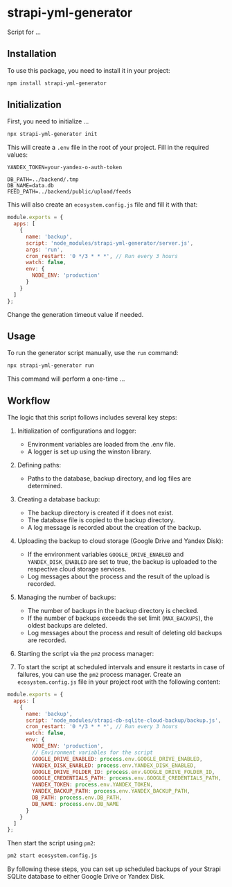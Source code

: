 # strapi-yml-generator

Script for ...

## Installation

To use this package, you need to install it in your project:

```sh
npm install strapi-yml-generator
```

## Initialization

First, you need to initialize ...

```sh
npx strapi-yml-generator init
```

This will create a `.env` file in the root of your project. Fill in the required values:

```dotenv
YANDEX_TOKEN=your-yandex-o-auth-token

DB_PATH=../backend/.tmp
DB_NAME=data.db
FEED_PATH=../backend/public/upload/feeds
```

This will also create an `ecosystem.config.js` file and fill it with that:

```js
module.exports = {
  apps: [
    {
      name: 'backup',
      script: 'node_modules/strapi-yml-generator/server.js',
      args: 'run',
      cron_restart: '0 */3 * * *', // Run every 3 hours
      watch: false,
      env: {
        NODE_ENV: 'production'
      }
    }
  ]
};

```

Change the generation timeout value if needed.

## Usage
To run the generator script manually, use the `run` command:

```sh
npx strapi-yml-generator run
```
This command will perform a one-time ...

## Workflow

The logic that this script follows includes several key steps:

1. Initialization of configurations and logger:

   - Environment variables are loaded from the .env file.
   - A logger is set up using the winston library.
   

2. Defining paths:

   - Paths to the database, backup directory, and log files are determined.
   

3. Creating a database backup:

   - The backup directory is created if it does not exist.
   - The database file is copied to the backup directory.
   - A log message is recorded about the creation of the backup.
   

4. Uploading the backup to cloud storage (Google Drive and Yandex Disk):

   - If the environment variables `GOOGLE_DRIVE_ENABLED` and `YANDEX_DISK_ENABLED` are set to true, the backup is uploaded to the respective cloud storage services.
   - Log messages about the process and the result of the upload is recorded.
   

5. Managing the number of backups:

   - The number of backups in the backup directory is checked.
   - If the number of backups exceeds the set limit (`MAX_BACKUPS`), the oldest backups are deleted.
   - Log messages about the process and result of deleting old backups are recorded.
   

6. Starting the script via the `pm2` process manager:

7. To start the script at scheduled intervals and ensure it restarts in case of failures, you can use the `pm2` process manager. Create an `ecosystem.config.js` file in your project root with the following content:

```js
module.exports = {
  apps: [
    {
      name: 'backup',
      script: 'node_modules/strapi-db-sqlite-cloud-backup/backup.js',
      cron_restart: '0 */3 * * *', // Run every 3 hours
      watch: false,
      env: {
        NODE_ENV: 'production',
        // Environment variables for the script
        GOOGLE_DRIVE_ENABLED: process.env.GOOGLE_DRIVE_ENABLED,
        YANDEX_DISK_ENABLED: process.env.YANDEX_DISK_ENABLED,
        GOOGLE_DRIVE_FOLDER_ID: process.env.GOOGLE_DRIVE_FOLDER_ID,
        GOOGLE_CREDENTIALS_PATH: process.env.GOOGLE_CREDENTIALS_PATH,
        YANDEX_TOKEN: process.env.YANDEX_TOKEN,
        YANDEX_BACKUP_PATH: process.env.YANDEX_BACKUP_PATH,
        DB_PATH: process.env.DB_PATH,
        DB_NAME: process.env.DB_NAME
      }
    }
  ]
};
```

Then start the script using `pm2`:

```sh
pm2 start ecosystem.config.js
```

By following these steps,
you can set up scheduled backups of your Strapi SQLite database to either Google Drive or Yandex Disk.
